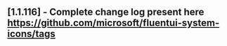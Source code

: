 ## [1.1.116] - Complete change log present here https://github.com/microsoft/fluentui-system-icons/tags